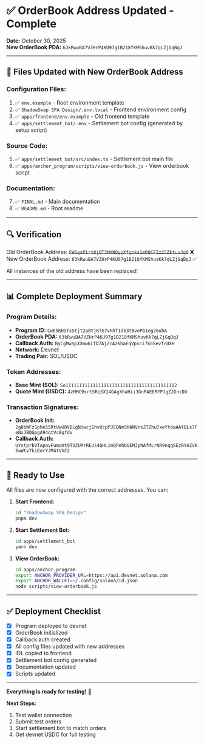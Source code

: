 # ✅ OrderBook Address Updated - Complete

**Date:** October 30, 2025  
**New OrderBook PDA:** `63kRwuBA7VZHrP4KU97g1B218fKMShuvKk7qLZjGqBqJ`

---

## 📝 **Files Updated with New OrderBook Address**

### **Configuration Files:**
1. ✅ `env.example` - Root environment template
2. ✅ `ShadowSwap SPA Design/.env.local` - Frontend environment config
3. ✅ `apps/frontend/env.example` - Old frontend template
4. ✅ `apps/settlement_bot/.env` - Settlement bot config (generated by setup script)

### **Source Code:**
5. ✅ `apps/settlement_bot/src/index.ts` - Settlement bot main file
6. ✅ `apps/anchor_program/scripts/view-orderbook.js` - View orderbook script

### **Documentation:**
7. ✅ `FINAL.md` - Main documentation
8. ✅ `README.md` - Root readme

---

## 🔍 **Verification**

Old OrderBook Address: ~~`FWSgsP1rt8jQT3MXNQyyXfgpks1mDQCFZz25ZktuuJg8`~~ ❌  
New OrderBook Address: `63kRwuBA7VZHrP4KU97g1B218fKMShuvKk7qLZjGqBqJ` ✅

All instances of the old address have been replaced!

---

## 📊 **Complete Deployment Summary**

### **Program Details:**
- **Program ID:** `CwE5KHSTsStjt2pBYjK7G7vH5T1dk3tBvePb1eg26uhA`
- **OrderBook PDA:** `63kRwuBA7VZHrP4KU97g1B218fKMShuvKk7qLZjGqBqJ`
- **Callback Auth:** `ByCgMwapJDmw6ifD7AjZcAzkhaEqVpnci76oSevfcUXH`
- **Network:** Devnet
- **Trading Pair:** SOL/USDC

### **Token Addresses:**
- **Base Mint (SOL):** `So11111111111111111111111111111111111111112`
- **Quote Mint (USDC):** `4zMMC9srt5Ri5X14GAgXhaHii3GnPAEERYPJgZJDncDU`

### **Transaction Signatures:**
- **OrderBook Init:** `2g8bWFzSphe55RtUwUDVBLgNUwcj1hvUcpPJEQNm5MANVnsZTZhu7xeYtdaAAt8Ls7FeNxJBQGpgA94qtVc8qfdv`
- **Callback Auth:** `UYstprbVTapavFumoHt9TVZUMrREUs4QHLimQPehbGEMJphAfMLrNR9nqqSEzRYnZVKEwWtv7kiEmrYJM4tVhC2`

---

## 🚀 **Ready to Use**

All files are now configured with the correct addresses. You can:

1. **Start Frontend:**
   ```bash
   cd "ShadowSwap SPA Design"
   pnpm dev
   ```

2. **Start Settlement Bot:**
   ```bash
   cd apps/settlement_bot
   yarn dev
   ```

3. **View OrderBook:**
   ```bash
   cd apps/anchor_program
   export ANCHOR_PROVIDER_URL=https://api.devnet.solana.com
   export ANCHOR_WALLET=~/.config/solana/id.json
   node scripts/view-orderbook.js
   ```

---

## ✅ **Deployment Checklist**

- [x] Program deployed to devnet
- [x] OrderBook initialized
- [x] Callback auth created
- [x] All config files updated with new addresses
- [x] IDL copied to frontend
- [x] Settlement bot config generated
- [x] Documentation updated
- [x] Scripts updated

---

**Everything is ready for testing!** 🎉

**Next Steps:**
1. Test wallet connection
2. Submit test orders
3. Start settlement bot to match orders
4. Get devnet USDC for full testing

